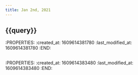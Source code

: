 ```yaml
---
title: Jan 2nd, 2021
---
```


## {{query}}
:PROPERTIES:
:created_at: 1609614381780
:last_modified_at: 1609614381780
:END:
##
:PROPERTIES:
:created_at: 1609614383480
:last_modified_at: 1609614383480
:END:
